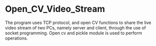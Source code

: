 # Open_CV_Video_Stream
The program uses TCP protocol, and open CV functions to share the live video stream of two PCs, namely server and client, through the use of socket programming. Open cv and pickle module is used to perform operations.

